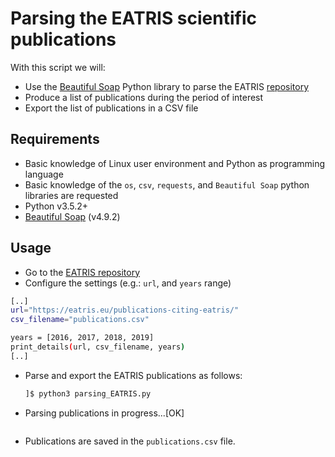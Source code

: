 # Parsing the EATRIS scientific publications

With this script we will:

* Use the [Beautiful Soap](https://www.crummy.com/software/BeautifulSoup/bs4/doc/) Python library to parse the EATRIS [repository](https://eatris.eu/publications-citing-eatris/)
* Produce a list of publications during the period of interest
* Export the list of publications in a CSV file

## Requirements

* Basic knowledge of Linux user environment and Python as programming language
* Basic knowledge of the `os`, `csv`, `requests`, and `Beautiful Soap` python libraries are requested
* Python v3.5.2+
* [Beautiful Soap](https://www.crummy.com/software/BeautifulSoup/bs4/doc/) (v4.9.2)

## Usage

* Go to the [EATRIS repository](https://eatris.eu/publications-citing-eatris/)
* Configure the settings (e.g.: `url`, and `years` range)

```sh
[..]
url="https://eatris.eu/publications-citing-eatris/"
csv_filename="publications.csv"

years = [2016, 2017, 2018, 2019]
print_details(url, csv_filename, years)
[..]
```

* Parse and export the EATRIS publications as follows:
  ```sh
  ]$ python3 parsing_EATRIS.py
  ```

- Parsing publications in progress...[OK]

  ```

  ```

* Publications are saved in the `publications.csv` file.
